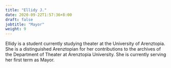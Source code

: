 ```yaml
---
title: "Ellidy J."
date: 2020-09-22T1:57:36+8:00
draft: false
jobtitle: "Mayor"
weight: 9
---
```


Ellidy is a student currently studying theater at the University of Arenztopia. She is a distinguished Arenztopian for her contributions to the archives of the Department of Theater at Arenztopia University. She is currently serving her first term as Mayor.

